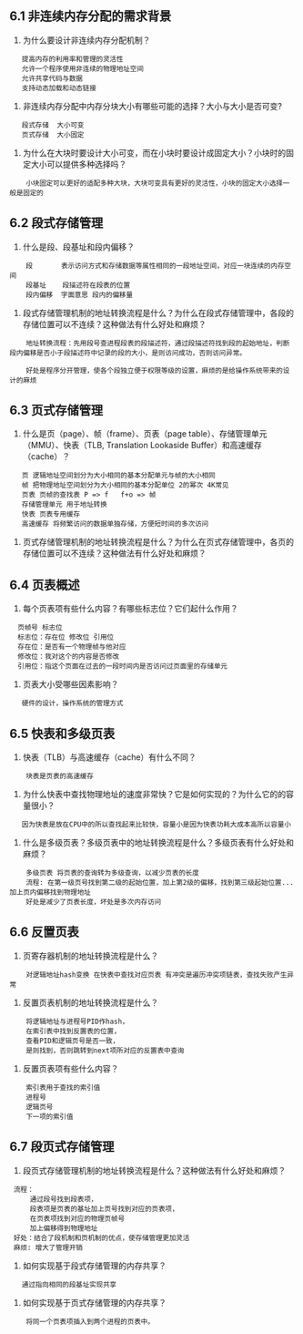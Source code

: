 ## 6.1	非连续内存分配的需求背景
 1. 为什么要设计非连续内存分配机制？
 ```
    提高内存的利用率和管理的灵活性
    允许一个程序使用非连续的物理地址空间
    允许共享代码与数据
    支持动态加载和动态链接
 ```

 1. 非连续内存分配中内存分块大小有哪些可能的选择？大小与大小是否可变?
``` 
   段式存储  大小可变
   页式存储  大小固定
```


 1. 为什么在大块时要设计大小可变，而在小块时要设计成固定大小？小块时的固定大小可以提供多种选择吗？
```
    小块固定可以更好的适配多种大块，大块可变具有更好的灵活性，小块的固定大小选择一般是固定的
```

## 6.2	段式存储管理
 1. 什么是段、段基址和段内偏移？
```
    段       表示访问方式和存储数据等属性相同的一段地址空间，对应一块连续的内存空间
    段基址    段描述符在段表的位置  
    段内偏移  字面意思 段内的偏移量
```
 1. 段式存储管理机制的地址转换流程是什么？为什么在段式存储管理中，各段的存储位置可以不连续？这种做法有什么好处和麻烦？
``` 
    地址转换流程：先用段号查进程段表的段描述符，通过段描述符找到段的起始地址，判断段内偏移是否小于段描述符中记录的段的大小，是则访问成功，否则访问异常。

    好处是程序分开管理，使各个段独立便于权限等级的设置，麻烦的是给操作系统带来的设计的麻烦
```

## 6.3	页式存储管理
 1. 什么是页（page）、帧（frame）、页表（page table）、存储管理单元（MMU）、快表（TLB, Translation Lookaside Buffer）和高速缓存（cache）？
 ``` 
    页 逻辑地址空间划分为大小相同的基本分配单元与帧的大小相同
    帧 把物理地址空间划分为大小相同的基本分配单位 2的幂次 4K常见
    页表 页帧的查找表 P => f   f+o => 帧
    存储管理单元 用于地址转换
    快表 页表专用缓存
    高速缓存 将频繁访问的数据单独存储，方便短时间的多次访问
 ```
 1. 页式存储管理机制的地址转换流程是什么？为什么在页式存储管理中，各页的存储位置可以不连续？这种做法有什么好处和麻烦？


## 6.4	页表概述
 1. 每个页表项有些什么内容？有哪些标志位？它们起什么作用？
```  
  页帧号 标志位 
  标志位：存在位 修改位 引用位
  存在位：是否有一个物理帧与他对应
  修改位：我对这个的内容是否修改
  引用位：指这个页面在过去的一段时间内是否访问过页面里的存储单元
```
 1. 页表大小受哪些因素影响？
 ```
    硬件的设计，操作系统的管理方式
 ```

## 6.5	快表和多级页表
 1. 快表（TLB）与高速缓存（cache）有什么不同？
``` 
    块表是页表的高速缓存
```
 1. 为什么快表中查找物理地址的速度非常快？它是如何实现的？为什么它的的容量很小？
 ```
    因为快表是放在CPU中的所以查找起来比较快，容量小是因为快表功耗大成本高所以容量小
 ```
 1. 什么是多级页表？多级页表中的地址转换流程是什么？多级页表有什么好处和麻烦？
```
    多级页表 将页表的查询转为多级查询，以减少页表的长度
    流程: 在第一级页号找到第二级的起始位置，加上第2级的偏移，找到第三级起始位置...加上页内偏移找到物理地址
    好处是减少了页表长度，坏处是多次内存访问
```
## 6.6	反置页表
 1. 页寄存器机制的地址转换流程是什么？
```
    对逻辑地址hash变换 在快表中查找对应页表 有冲突是遍历冲突项链表，查找失败产生异常
```
 1. 反置页表机制的地址转换流程是什么？
``` 
    将逻辑地址与进程号PID作hash，
    在索引表中找到反置表的位置，
    查看PID和逻辑页号是否一致，
    是则找到，否则跳转到next项所对应的反置表中查询
```
 1. 反置页表项有些什么内容？
```
    索引表用于查找的索引值
    进程号
    逻辑页号
    下一项的索引值
```
## 6.7	段页式存储管理
 1. 段页式存储管理机制的地址转换流程是什么？这种做法有什么好处和麻烦？
``` 
 流程：
     通过段号找到段表项，
     段表项是页表的基址加上页号找到对应的页表项，
     在页表项找到对应的物理页帧号
     加上偏移得到物理地址
 好处：结合了段机制和页机制的优点，使存储管理更加灵活
 麻烦: 增大了管理开销
```
 1. 如何实现基于段式存储管理的内存共享？
 ```
    通过指向相同的段基址实现共享
 ```
 1. 如何实现基于页式存储管理的内存共享？
```
    将同一个页表项插入到两个进程的页表中。
```
